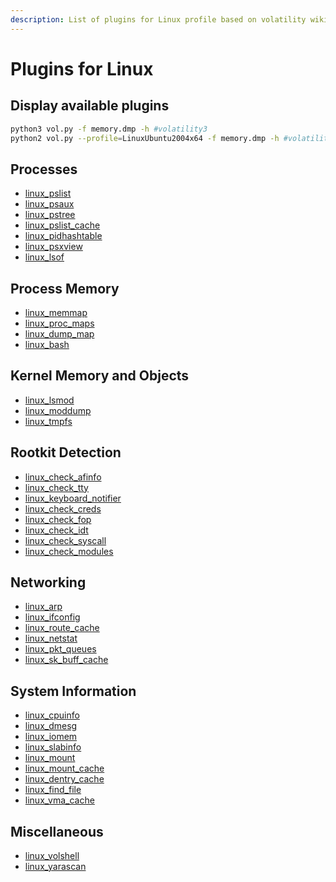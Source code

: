 ```yaml
---
description: List of plugins for Linux profile based on volatility wiki
---
```


# Plugins for Linux

## Display available plugins

```bash
python3 vol.py -f memory.dmp -h #volatility3
python2 vol.py --profile=LinuxUbuntu2004x64 -f memory.dmp -h #volatility2
```

## Processes

* [linux\_pslist](https://github.com/volatilityfoundation/volatility/wiki/Linux-Command-Reference#linux\_pslist)
* [linux\_psaux](https://github.com/volatilityfoundation/volatility/wiki/Linux-Command-Reference#linux\_psaux)
* [linux\_pstree](https://github.com/volatilityfoundation/volatility/wiki/Linux-Command-Reference#linux\_pstree)
* [linux\_pslist\_cache](https://github.com/volatilityfoundation/volatility/wiki/Linux-Command-Reference#linux\_pslist\_cache)
* [linux\_pidhashtable](https://github.com/volatilityfoundation/volatility/wiki/Linux-Command-Reference#linux\_pidhashtable)
* [linux\_psxview](https://github.com/volatilityfoundation/volatility/wiki/Linux-Command-Reference#linux\_psxview)
* [linux\_lsof](https://github.com/volatilityfoundation/volatility/wiki/Linux-Command-Reference#linux\_lsof)

## Process Memory

* [linux\_memmap](https://github.com/volatilityfoundation/volatility/wiki/Linux-Command-Reference#linux\_memmap)
* [linux\_proc\_maps](https://github.com/volatilityfoundation/volatility/wiki/Linux-Command-Reference#linux\_proc\_maps)
* [linux\_dump\_map](https://github.com/volatilityfoundation/volatility/wiki/Linux-Command-Reference#linux\_dump\_map)
* [linux\_bash](https://github.com/volatilityfoundation/volatility/wiki/Linux-Command-Reference#linux\_bash)

## Kernel Memory and Objects

* [linux\_lsmod](https://github.com/volatilityfoundation/volatility/wiki/Linux-Command-Reference#linux\_lsmod)
* [linux\_moddump](https://github.com/volatilityfoundation/volatility/wiki/Linux-Command-Reference#linux\_moddump)
* [linux\_tmpfs](https://github.com/volatilityfoundation/volatility/wiki/Linux-Command-Reference#linux\_tmpfs)

## Rootkit Detection

* [linux\_check\_afinfo](https://github.com/volatilityfoundation/volatility/wiki/Linux-Command-Reference#linux\_check\_afinfo)
* [linux\_check\_tty](https://github.com/volatilityfoundation/volatility/wiki/Linux-Command-Reference#linux\_check\_tty)
* [linux\_keyboard\_notifier](https://github.com/volatilityfoundation/volatility/wiki/Linux-Command-Reference#linux\_keyboard\_notifier)
* [linux\_check\_creds](https://github.com/volatilityfoundation/volatility/wiki/Linux-Command-Reference#linux\_check\_creds)
* [linux\_check\_fop](https://github.com/volatilityfoundation/volatility/wiki/Linux-Command-Reference#linux\_check\_fop)
* [linux\_check\_idt](https://github.com/volatilityfoundation/volatility/wiki/Linux-Command-Reference#linux\_check\_idt)
* [linux\_check\_syscall](https://github.com/volatilityfoundation/volatility/wiki/Linux-Command-Reference#linux\_check\_syscall)
* [linux\_check\_modules](https://github.com/volatilityfoundation/volatility/wiki/Linux-Command-Reference#linux\_check\_modules)

## Networking

* [linux\_arp](https://github.com/volatilityfoundation/volatility/wiki/Linux-Command-Reference#linux\_arp)
* [linux\_ifconfig](https://github.com/volatilityfoundation/volatility/wiki/Linux-Command-Reference#linux\_ifconfig)
* [linux\_route\_cache](https://github.com/volatilityfoundation/volatility/wiki/Linux-Command-Reference#linux\_route\_cache)
* [linux\_netstat](https://github.com/volatilityfoundation/volatility/wiki/Linux-Command-Reference#linux\_netstat)
* [linux\_pkt\_queues](https://github.com/volatilityfoundation/volatility/wiki/Linux-Command-Reference#linux\_pkt\_queues)
* [linux\_sk\_buff\_cache](https://github.com/volatilityfoundation/volatility/wiki/Linux-Command-Reference#linux\_sk\_buff\_cache)

## System Information

* [linux\_cpuinfo](https://github.com/volatilityfoundation/volatility/wiki/Linux-Command-Reference#linux\_cpuinfo)
* [linux\_dmesg](https://github.com/volatilityfoundation/volatility/wiki/Linux-Command-Reference#linux\_dmesg)
* [linux\_iomem](https://github.com/volatilityfoundation/volatility/wiki/Linux-Command-Reference#linux\_iomem)
* [linux\_slabinfo](https://github.com/volatilityfoundation/volatility/wiki/Linux-Command-Reference#linux\_slabinfo)
* [linux\_mount](https://github.com/volatilityfoundation/volatility/wiki/Linux-Command-Reference#linux\_mount)
* [linux\_mount\_cache](https://github.com/volatilityfoundation/volatility/wiki/Linux-Command-Reference#linux\_mount\_cache)
* [linux\_dentry\_cache](https://github.com/volatilityfoundation/volatility/wiki/Linux-Command-Reference#linux\_dentry\_cache)
* [linux\_find\_file](https://github.com/volatilityfoundation/volatility/wiki/Linux-Command-Reference#linux\_find\_file)
* [linux\_vma\_cache](https://github.com/volatilityfoundation/volatility/wiki/Linux-Command-Reference#linux\_vma\_cache)

## Miscellaneous

* [linux\_volshell](https://github.com/volatilityfoundation/volatility/wiki/Linux-Command-Reference#linux\_volshell)
* [linux\_yarascan](https://github.com/volatilityfoundation/volatility/wiki/Linux-Command-Reference#linux\_yarascan)
